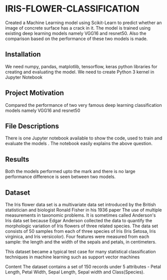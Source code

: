 # IRIS-FLOWER-CLASSIFICATION
Created a Machine Learning model using Scikit-Learn to predict whether an image of concrete surface has a crack in it. The model is trained using existing deep learning models namely VGG16 and resnet50. Also the comparison based on the performance of these two models is made.
## Installation

We need numpy, pandas, matplotlib, tensorflow, keras python libraries for creating and evaluating the model. We need to create Python 3 kernel in Jupyter Notebook

## Project Motivation
Compared the performance of two very famous deep learning classification models namely VGG16 and resnet50 

## File Descriptions

There is one Jupyter notebook available to show the code, used to train and evaluate the models . The notebook easily explains the above question.  

## Results
Both the models performed upto the mark and there is no large performance difference is seen between two models.


## Dataset
The Iris flower data set is a multivariate data set introduced by the British statistician and biologist Ronald Fisher in his 1936 paper The use of multiple measurements in taxonomic problems. It is sometimes called Anderson's Iris data set because Edgar Anderson collected the data to quantify the morphologic variation of Iris flowers of three related species. The data set consists of 50 samples from each of three species of Iris (Iris Setosa, Iris virginica, and Iris versicolor). Four features were measured from each sample: the length and the width of the sepals and petals, in centimeters.

This dataset became a typical test case for many statistical classification techniques in machine learning such as support vector machines

Content
The dataset contains a set of 150 records under 5 attributes - Petal Length, Petal Width, Sepal Length, Sepal width and Class(Species).
